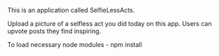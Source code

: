 This is an application called SelfieLessActs.

Upload a picture of a selfless act you did today on this app.
Users can upvote posts they find inspiring.

To load necessary node modules - 
npm install 

